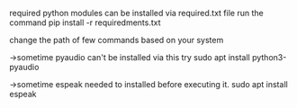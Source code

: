 required python modules can be installed via required.txt file
run the command 
pip install -r requiredments.txt

change the path of few commands based on your system

->sometime pyaudio can't be installed via this
        try
            sudo apt install python3-pyaudio

->sometime espeak needed to installed before executing it.
    sudo apt install espeak